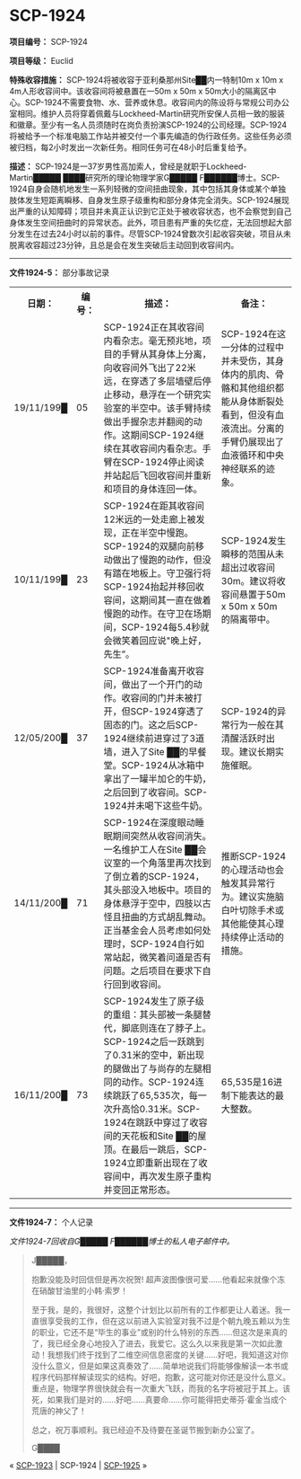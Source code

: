 # SCP-1924
                        


**项目编号：** SCP-1924

**项目等级：** Euclid

**特殊收容措施：** SCP-1924将被收容于亚利桑那州Site██内一特制10m x 10m x 4m人形收容间中。该收容间将被悬置在一50m x 50m x 50m大小的隔离区中心。SCP-1924不需要食物、水、营养或休息。收容间内的陈设将与常规公司办公室相同。维护人员将穿着佩戴与Lockheed-Martin研究所安保人员相一致的服装和徽章。至少有一名人员须随时在岗负责扮演SCP-1924的公司经理。SCP-1924将被给予一个标准电脑工作站并被交付一个事先编造的伪行政任务。这些任务必须被归档，每2小时发出一次新任务。相同任务可在48小时后重复给予。

**描述：** SCP-1924是一37岁男性高加索人，曾经是就职于Lockheed-Martin█████ ████研究所的理论物理学家G█████ F██████博士。SCP-1924自身会随机地发生一系列轻微的空间扭曲现象，其中包括其身体或某个单独肢体发生短距离瞬移、自身发生原子级重构和部分身体完全消失。SCP-1924展现出严重的认知障碍；项目并未真正认识到它正处于被收容状态，也不会察觉到自己身体发生空间扭曲时的异常状态。此外，项目患有严重的失忆症，无法回想起大部分发生在过去24小时以前的事件。尽管SCP-1924曾数次引起收容突破，项目从未脱离收容超过23分钟，且总是会在发生突破后主动回到收容间内。


---

**文件1924-5：** 部分事故记录
<table class='wiki-content-table'>
 <tr>
  <th colspan='1' rowspan='1'>&#26085;&#26399;&#65306;</th>
  <th colspan='1' rowspan='1'>&#32534;&#21495;&#65306;</th>
  <th colspan='1' rowspan='1'>&#25551;&#36848;&#65306;</th>
  <th colspan='1' rowspan='1'>&#22791;&#27880;&#65306;</th>
 </tr>
 <tr>
  <td colspan='1' rowspan='1'>19/11/199&#9608;</td>
  <td colspan='1' rowspan='1'>05</td>
  <td colspan='1' rowspan='1'>SCP-1924&#27491;&#22312;&#20854;&#25910;&#23481;&#38388;&#20869;&#30475;&#26434;&#24535;&#12290;&#27627;&#26080;&#39044;&#20806;&#22320;&#65292;&#39033;&#30446;&#30340;&#25163;&#33218;&#20174;&#20854;&#36523;&#20307;&#19978;&#20998;&#31163;&#65292;&#21521;&#25910;&#23481;&#38388;&#22806;&#39134;&#20986;&#20102;22&#31859;&#36828;&#65292;&#22312;&#31359;&#36879;&#20102;&#22810;&#23618;&#22681;&#22721;&#21518;&#20572;&#27490;&#31227;&#21160;&#65292;&#24748;&#28014;&#22312;&#19968;&#20010;&#30740;&#31350;&#23454;&#39564;&#23460;&#30340;&#21322;&#31354;&#20013;&#12290;&#35813;&#25163;&#33218;&#25345;&#32493;&#20570;&#20986;&#25163;&#25569;&#26434;&#24535;&#24182;&#32763;&#38405;&#30340;&#21160;&#20316;&#12290;&#36825;&#26399;&#38388;SCP-1924&#32487;&#32493;&#22312;&#20854;&#25910;&#23481;&#38388;&#20869;&#30475;&#26434;&#24535;&#12290;&#25163;&#33218;&#22312;SCP-1924&#20572;&#27490;&#38405;&#35835;&#24182;&#31449;&#36215;&#21518;&#39134;&#22238;&#25910;&#23481;&#38388;&#24182;&#37325;&#26032;&#21644;&#39033;&#30446;&#30340;&#36523;&#20307;&#36830;&#22238;&#19968;&#20307;&#12290;</td>
  <td colspan='1' rowspan='1'>SCP-1924&#22312;&#36825;&#19968;&#20998;&#20307;&#30340;&#36807;&#31243;&#20013;&#24182;&#26410;&#21463;&#20260;&#65292;&#20854;&#36523;&#20307;&#20869;&#30340;&#32908;&#32905;&#12289;&#39592;&#39612;&#21644;&#20854;&#20182;&#32452;&#32455;&#37117;&#33021;&#20174;&#36523;&#20307;&#26029;&#35010;&#22788;&#30475;&#21040;&#65292;&#20294;&#27809;&#26377;&#34880;&#28082;&#27969;&#20986;&#12290;&#20998;&#31163;&#30340;&#25163;&#33218;&#20173;&#23637;&#29616;&#20986;&#20102;&#34880;&#28082;&#24490;&#29615;&#21644;&#20013;&#22830;&#31070;&#32463;&#32852;&#31995;&#30340;&#36857;&#35937;&#12290;</td>
 </tr>
 <tr>
  <td colspan='1' rowspan='1'>10/11/199&#9608;</td>
  <td colspan='1' rowspan='1'>23</td>
  <td colspan='1' rowspan='1'>SCP-1924&#22312;&#36317;&#20854;&#25910;&#23481;&#38388;12&#31859;&#36828;&#30340;&#19968;&#22788;&#36208;&#24266;&#19978;&#34987;&#21457;&#29616;&#65292;&#27491;&#22312;&#21322;&#31354;&#20013;&#24930;&#36305;&#12290;SCP-1924&#30340;&#21452;&#33151;&#21521;&#21069;&#31227;&#21160;&#20570;&#20986;&#20102;&#24930;&#36305;&#30340;&#21160;&#20316;&#65292;&#20294;&#27809;&#26377;&#36367;&#22312;&#22320;&#26495;&#19978;&#12290;&#23432;&#21355;&#24378;&#34892;&#23558;SCP-1924&#25260;&#36215;&#24182;&#31227;&#22238;&#25910;&#23481;&#38388;&#65292;&#36825;&#26399;&#38388;&#20854;&#19968;&#30452;&#22312;&#20570;&#30528;&#24930;&#36305;&#30340;&#21160;&#20316;&#12290;&#22312;&#23432;&#21355;&#22312;&#22330;&#26399;&#38388;&#65292;SCP-1924&#27599;5.4&#31186;&#23601;&#20250;&#24494;&#31505;&#30528;&#22238;&#24212;&#35828;&quot;&#26202;&#19978;&#22909;&#65292;&#20808;&#29983;&#8221;&#12290;</td>
  <td colspan='1' rowspan='1'>SCP-1924&#21457;&#29983;&#30636;&#31227;&#30340;&#33539;&#22260;&#20174;&#26410;&#36229;&#20986;&#36807;&#25910;&#23481;&#38388;30m&#12290;&#24314;&#35758;&#23558;&#25910;&#23481;&#38388;&#24748;&#32622;&#20110;50m x 50m x 50m &#30340;&#38548;&#31163;&#24102;&#20013;&#12290;</td>
 </tr>
 <tr>
  <td colspan='1' rowspan='1'>12/05/200&#9608;</td>
  <td colspan='1' rowspan='1'>37</td>
  <td colspan='1' rowspan='1'>SCP-1924&#20934;&#22791;&#31163;&#24320;&#25910;&#23481;&#38388;&#65292;&#20570;&#20986;&#20102;&#19968;&#20010;&#24320;&#38376;&#30340;&#21160;&#20316;&#12290;&#25910;&#23481;&#38388;&#30340;&#38376;&#24182;&#26410;&#34987;&#25171;&#24320;&#65292;&#20294;SCP-1924&#31359;&#36879;&#20102;&#22266;&#24577;&#30340;&#38376;&#12290;&#36825;&#20043;&#21518;SCP-1924&#32487;&#32493;&#21069;&#36827;&#31359;&#36807;&#20102;3&#36947;&#22681;&#65292;&#36827;&#20837;&#20102;Site &#9608;&#9608;&#30340;&#26089;&#39184;&#22530;&#12290;SCP-1924&#20174;&#20912;&#31665;&#20013;&#25343;&#20986;&#20102;&#19968;&#32592;&#21322;&#21152;&#20177;&#30340;&#29275;&#22902;&#65292;&#20043;&#21518;&#22238;&#21040;&#20102;&#25910;&#23481;&#38388;&#12290;SCP-1924&#24182;&#26410;&#21917;&#19979;&#36825;&#20123;&#29275;&#22902;&#12290;</td>
  <td colspan='1' rowspan='1'>SCP-1924&#30340;&#24322;&#24120;&#34892;&#20026;&#19968;&#33324;&#22312;&#20854;&#28165;&#37266;&#27963;&#36291;&#26102;&#20986;&#29616;&#12290;&#24314;&#35758;&#38271;&#26399;&#23454;&#26045;&#20652;&#30496;&#12290;</td>
 </tr>
 <tr>
  <td colspan='1' rowspan='1'>14/11/200&#9608;</td>
  <td colspan='1' rowspan='1'>71</td>
  <td colspan='1' rowspan='1'>SCP-1924&#22312;&#28145;&#24230;&#30524;&#21160;&#30561;&#30496;&#26399;&#38388;&#31361;&#28982;&#20174;&#25910;&#23481;&#38388;&#28040;&#22833;&#12290;&#19968;&#21517;&#32500;&#25252;&#24037;&#20154;&#22312;Site &#9608;&#9608;&#20250;&#35758;&#23460;&#30340;&#19968;&#20010;&#35282;&#33853;&#37324;&#20877;&#27425;&#25214;&#21040;&#20102;&#20498;&#31435;&#30528;&#30340;SCP-1924&#65292;&#20854;&#22836;&#37096;&#27809;&#20837;&#22320;&#26495;&#20013;&#12290;&#39033;&#30446;&#30340;&#36523;&#20307;&#24748;&#28014;&#20110;&#31354;&#20013;&#65292;&#22235;&#32930;&#20197;&#21476;&#24618;&#19988;&#25197;&#26354;&#30340;&#26041;&#24335;&#32993;&#20081;&#33310;&#21160;&#12290;&#27491;&#24403;&#22522;&#37329;&#20250;&#20154;&#21592;&#32771;&#34385;&#22914;&#20309;&#22788;&#29702;&#26102;&#65292;SCP-1924&#33258;&#34892;&#22914;&#24120;&#31449;&#36215;&#65292;&#24494;&#31505;&#30528;&#38382;&#36947;&#26159;&#21542;&#26377;&#38382;&#39064;&#12290;&#20043;&#21518;&#39033;&#30446;&#22312;&#35201;&#27714;&#19979;&#33258;&#34892;&#22238;&#21040;&#25910;&#23481;&#38388;&#12290;</td>
  <td colspan='1' rowspan='1'>&#25512;&#26029;SCP-1924&#30340;&#24515;&#29702;&#27963;&#21160;&#20063;&#20250;&#35302;&#21457;&#20854;&#24322;&#24120;&#34892;&#20026;&#12290;&#24314;&#35758;&#23454;&#26045;&#33041;&#30333;&#21494;&#20999;&#38500;&#25163;&#26415;&#25110;&#20854;&#20182;&#33021;&#20351;&#20854;&#24515;&#29702;&#25345;&#32493;&#20572;&#27490;&#27963;&#21160;&#30340;&#25514;&#26045;&#12290;</td>
 </tr>
 <tr>
  <td colspan='1' rowspan='1'>16/11/200&#9608;</td>
  <td colspan='1' rowspan='1'>73</td>
  <td colspan='1' rowspan='1'>SCP-1924&#21457;&#29983;&#20102;&#21407;&#23376;&#32423;&#30340;&#37325;&#32452;&#65306;&#20854;&#22836;&#37096;&#34987;&#19968;&#26465;&#33151;&#26367;&#20195;&#65292;&#33050;&#24213;&#21017;&#36830;&#22312;&#20102;&#33046;&#23376;&#19978;&#12290;SCP-1924&#20043;&#21518;&#19968;&#36291;&#36339;&#21040;&#20102;0.31&#31859;&#30340;&#31354;&#20013;&#65292;&#26032;&#20986;&#29616;&#30340;&#33151;&#20570;&#20986;&#20102;&#19982;&#23578;&#23384;&#30340;&#24038;&#33151;&#30456;&#21516;&#30340;&#21160;&#20316;&#12290;SCP-1924&#36830;&#32493;&#36339;&#36291;&#20102;65,535&#27425;&#65292;&#27599;&#19968;&#27425;&#21319;&#39640;&#24688;0.31&#31859;&#12290;SCP-1924&#22312;&#36339;&#36291;&#20013;&#31359;&#36807;&#20102;&#25910;&#23481;&#38388;&#30340;&#22825;&#33457;&#26495;&#21644;Site &#9608;&#9608;&#30340;&#23627;&#39030;&#12290;&#22312;&#26368;&#21518;&#19968;&#36339;&#21518;&#65292;SCP-1924&#31435;&#21363;&#37325;&#26032;&#20986;&#29616;&#22312;&#20102;&#25910;&#23481;&#38388;&#20013;&#65292;&#20877;&#27425;&#21457;&#29983;&#21407;&#23376;&#37325;&#26500;&#24182;&#21464;&#22238;&#27491;&#24120;&#24418;&#24577;&#12290;</td>
  <td colspan='1' rowspan='1'>65,535&#26159;16&#36827;&#21046;&#19979;&#33021;&#34920;&#36798;&#30340;&#26368;&#22823;&#25972;&#25968;&#12290;</td>
 </tr>
</table>

---

**文件1924-7：** 个人记录

*文件1924-7回收自G█████ F██████博士的私人电子邮件中。* 


> J█████，
> 
> 抱歉没能及时回信但是再次祝贺! 超声波图像很可爱……他看起来就像个冻在硝酸甘油里的小韩·索罗！
> 
> 至于我，是的，我很好，这整个计划比以前所有的工作都更让人着迷。我一直很享受我的工作，但在这以前进入实验室对我不过是个朝九晚五赖以为生的职业，它还不是“毕生的事业”或别的什么特别的东西……但这次是来真的了，我已经全身心地投入了进去，我爱它。这么久以来我是第一次如此激动！我想我们终于找到了二维空间信息密度的关键……好吧，我知道这对你没什么意义，但是如果这真奏效了……简单地说我们将能够像解读一本书或程序代码那样解读现实的结构。好吧，抱歉，这可能对你还是没什么意义。重点是，物理学界很快就会有一次重大飞跃，而我的名字将被冠于其上。该死，如果我们是对的……好吧……真要命……你可能得把史蒂芬·霍金当成个荒唐的神父了！
> 
> 总之，祝万事顺利。我已经迫不及待要在圣诞节搬到新办公室了。
> 
> G████
> 



« [SCP-1923](/scp-1923) | SCP-1924 | [SCP-1925](/scp-1925) »





                    